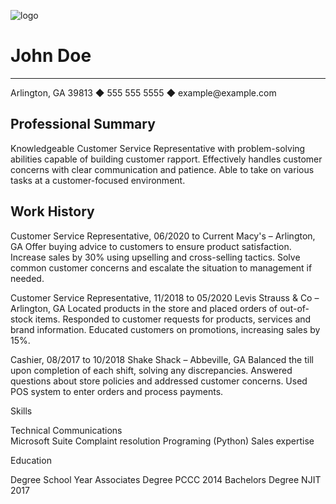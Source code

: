 ![logo](johndoe.jpeg)

# John Doe

<hr>
Arlington, GA 39813 ◆ 555 555 5555 ◆ example@example.com

## Professional Summary
Knowledgeable Customer Service Representative with problem-solving abilities capable of building
customer rapport. Effectively handles customer concerns with clear communication and patience. Able to
take on various tasks at a customer-focused environment.

## Work History
Customer Service Representative, 06/2020 to Current
Macy's – Arlington,  GA
Offer buying advice to customers to ensure product satisfaction.
Increase sales by 30% using upselling and cross-selling tactics.
Solve common customer concerns and escalate the situation to management if needed.


Customer Service Representative, 11/2018 to 05/2020 Levis Strauss & Co – Arlington, GA Located products in the store and placed orders of out-of-stock items.
Responded to customer requests for products, services and brand information.
Educated customers on promotions, increasing sales by 15%.

Cashier, 08/2017 to 10/2018
Shake Shack – Abbeville, GA
Balanced the till upon completion of each shift, solving any discrepancies.
Answered questions about store policies and addressed customer concerns.
Used POS system to enter orders and process payments.

Skills

Technical           Communications      
Microsoft Suite     Complaint resolution
Programing (Python) Sales expertise     

Education

Degree              School               Year
Associates Degree   PCCC                 2014
Bachelors Degree    NJIT                 2017